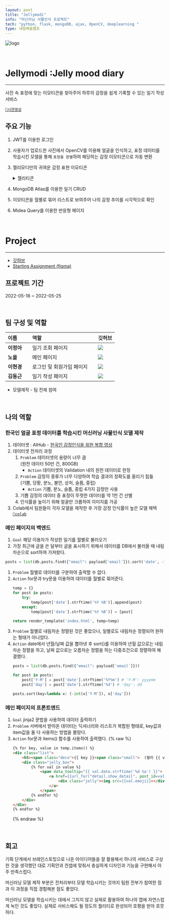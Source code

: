 ```yaml
---
layout: post
title: "Jellymodi"
info: "머신러닝 사물인식 프로젝트"
tech: "python, flask, mongoDB, ajax, OpenCV, deeplearning "
type: 내일배움캠프
---
```


![logo](https://user-images.githubusercontent.com/104331479/185329655-95f41df4-dec5-4e94-b6b8-471a0ef2deba.png)

<br/>

# Jellymodi :Jelly mood diary
---
사진 속 표정에 맞는 이모티콘을 찾아주어 하루의 감정을 쉽게 기록할 수 있는 일기 작성 서비스  

[`🔗시연영상`](https://tv.kakao.com/v/429054454)  

## 주요 기능
1. JWT를 이용한 로그인
1. 사용자가 업로드한 사진에서 OpenCV를 이용해 얼굴을 인식하고, 표정 데이터를 학습시킨 모델을 통해 `표정을 판별`하여 해당하는 감정 이모티콘으로 자동 변환
1. 젤리모디만의 귀여운 감정 표현 이모티콘
    <details>
    <summary>젤리티콘</summary>
    <div markdown="1">

    * 각 감정의 2번 이모티콘 제작 담당

    ![젤리티콘](https://user-images.githubusercontent.com/104331479/185370310-7f77facf-19a5-43e2-8b67-f8bc4e62302d.PNG)

    </div>
    </details>
1. MongoDB Atlas를 이용한 일기 CRUD
1. 이모티콘을 월별로 묶어 리스트로 보여주어 나의 감정 추이를 시각적으로 확인
1. Midea Query를 이용한 반응형 페이지

<br/>

# Project
---
* [깃허브](https://github.com/cmjcum/Jellymodi_team)
* [Starting Assignment (figma)](https://www.figma.com/file/2Cly7HHq84Poz0s6gWyv46/%EC%BD%94%EB%AA%BB%EC%A3%BD---%EB%A8%B8%EC%8B%A0%EB%9F%AC%EB%8B%9D-%EC%82%AC%EB%AC%BC%EC%9D%B8%EC%8B%9D?node-id=0%3A1)

## 프로젝트 기간
2022-05-18 ~ 2022-05-25

<br/>

## 팀 구성 및 역할

| 이름 | 역할 | 깃허브 |
|:----------|:----------|:----------|
| **이정아&nbsp;&nbsp;&nbsp;&nbsp;** | 일기 조회 페이지 | <a href="https://github.com/zeonga1102"><img src="https://img.shields.io/badge/Github-000000?style=flat-square&logo=github&logoColor=white"/></a> |
| **노을** | 메인 페이지 | <a href="https://github.com/minkkky"><img src="https://img.shields.io/badge/Github-000000?style=flat-square&logo=github&logoColor=white"/></a> |
| **이현경** | 로그인 및 회원가입 페이지&nbsp;&nbsp;&nbsp;&nbsp; | <a href="https://github.com/LULULALA2"><img src="https://img.shields.io/badge/Github-000000?style=flat-square&logo=github&logoColor=white"/></a> |
| **김동근** | 일기 작성 페이지 | <a href="https://github.com/cmjcum"><img src="https://img.shields.io/badge/Github-000000?style=flat-square&logo=github&logoColor=white"/></a> |

* 모델제작 - 팀 전체 참여

<br/>

## 나의 역할

### 한국인 얼굴 표정 데이터를 학습시킨 머신러닝 사물인식 모델 제작
1. 데이터셋 : AIHub - [한국인 감정인식을 위한 복합 영상](https://aihub.or.kr/aihubdata/data/view.do?currMenu=115&topMenu=100&aihubDataSe=realm&dataSetSn=82)
1. 데이터셋 전처리 과정
    1. `Problem` 데이터셋의 용량이 너무 큼  
        (원천 데이터 50만 건, 800GB)
        * `Action` 데이터셋의 Validation 내의 원천 데이터로 한정
    1. `Problem` 감정의 종류가 너무 다양하여 학습 결과의 정확도를 올리기 힘듦  
        (기쁨, 당황, 분노, 불안, 상처, 슬픔, 중립)
        * `Action` 기쁨, 분노, 슬픔, 중립 4가지 감정만 사용
    1. 기쁨 감정의 데이터 중 표정이 뚜렷한 데이터를 약 1천 건 선별
    1. 인식률을 높이기 위해 얼굴만 크롭하여 이미지를 가공
1. Colab에서 팀원들이 각자 모델을 제작한 후 가장 감정 인식률이 높은 모델 채택 [`🔗colab`](https://colab.research.google.com/drive/1ZfSkro5jsiXD6q_FnazaJv5CHzoJFHtH?usp=sharing)

### 메인 페이지의 백엔드  
1. `Goal` 해당 이용자가 작성한 일기를 월별로 불러오기
1. 가장 최근에 글을 쓴 달부터 글을 표시하기 위해서 데이터를 DB에서 불러올 때 내림차순으로 sort하여 가져왔다.
```python
posts = list(db.posts.find({"email": payload['email']}).sort('date', -1))
```
1. `Problem` 월별로 데이터를 구분하여 출력할 수 없다.
1. `Action`  for문과 try문을 이용하여 데이터를 월별로 묶어준다.
    ```python
    temp = {}
    for post in posts:
        try:
            temp[post['date'].strftime('%Y %B')].append(post)
        except:
            temp[post['date'].strftime('%Y %B')] = [post]

    return render_template('index.html', temp=temp)
    ```
1. `Problem` 월별로 내림차순 정렬된 것은 좋았으나, 일별로도 내림차순 정렬되어 원하는 형태가 아니었다.
1. `Action`   date에서 년월/날짜 값을 뽑아낸 후 sort()를 이용하여 년월 값으로는 내림차순 정렬을 하고, 날짜 값으로는 오름차순 정렬을 하는 다중조건으로 정렬하여 해결했다.
    ```python
    posts = list(db.posts.find({"email": payload['email']}))

    for post in posts:
        post['Y-M'] = post['date'].strftime('%Y%m') # 'Y-M': yyyymm
        post['day'] = post['date'].strftime('%d') # 'day': dd

    posts.sort(key=lambda x: (-int(x['Y-M']), x['day']))
    ```

### 메인 페이지의 프론트엔드
1. `Goal` jinja2 문법을 사용하여 데이터 출력하기
1. `Problem` 서버에서 받아온 데이터는 딕셔너리와 리스트가 복합된 형태로, key값과 item값을 둘 다 사용하는 방법을 몰랐다.
1. `Action` for문과 items() 함수를 사용하여 출력했다.
    {%  raw %}
    ```html
    {% for key, value in temp.items() %}
    <div class="list">
        <h5><span class="deco">{{ key }}<span class="small">  (젤리 {{ value | length }}개)</span></span></h5>
        <div class="jelly_box">
            {% for val in value %}
                <span data_tooltip="{{ val.date.strftime('%d %a') }}">
                    <a href={{url_for('detail.show_detail', post_id=val._id)}}>
                        <div class="jelly"><img src={{val.emoji}}></div>
                    </a>
                </span>
            {% endfor %}
        </div>
    </div>
    {% endfor %}
    ```
    {% endraw %}

<br/>

## 회고
기획 단계에서 브레인스토밍으로 나온 아이디어들을 잘 활용해서 하나의 서비스로 구상한 것을 생각했던 대로 기획안과 컨셉에 맞춰서 충실하게 디자인과 기능을 구현해서 아주 만족스럽다.  

머신러닝 모델 제작 부분은 전처리부터 모델 학습시키는 것까지 팀원 전부가 참여한 점과 이 과정을 직접 경험해본 점도 좋았다.  

머신러닝 모델을 학습시키는 데에서 그치지 않고 실제로 활용하여 하나의 앱에 자연스럽게 녹인 것도 좋았다. 실제로 서비스해도 될 정도의 퀄리티로 완성되어 호평을 받아 흐뭇하다.
